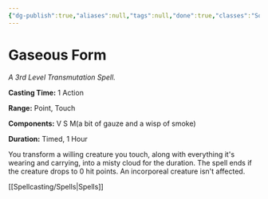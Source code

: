 ```yaml
---
{"dg-publish":true,"aliases":null,"tags":null,"done":true,"classes":"Sorcerer, Warlock, Wizard, Artificer, Artificer (Revisited),","spellLevel":3,"school":"Transmutation","source":"PHB","permalink":"/spells/gaseous-form/","dgHomeLink":false,"dgPassFrontmatter":true}
---
```


# Gaseous Form
*A 3rd Level Transmutation Spell.*

**Casting Time:** 1 Action

**Range:** Point, Touch

**Components:** V S M(a bit of gauze and a wisp of smoke)

**Duration:** Timed, 1 Hour

You transform a willing creature you touch, along with everything it's wearing and carrying, into a misty cloud for the duration. The spell ends if the creature drops to 0 hit points. An incorporeal creature isn't affected.

[[Spellcasting/Spells|Spells]]